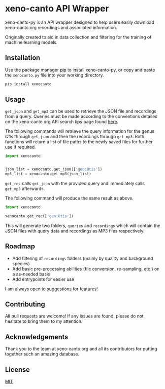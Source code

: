 # xeno-canto API Wrapper

xeno-canto-py is an API wrapper designed to help users easily download xeno-canto.org recordings and associated information.

Originally created to aid in data collection and filtering for the training of machine learning models.

## Installation

Use the package manager [pip](https://pip.pypa.io/en/stable/) to install xeno-canto-py, or copy and paste the ```xenocanto.py``` file into your working directory.

```bash
pip install xenocanto
```

## Usage

```get_json``` and ```get_mp3``` can be used to retrieve the JSON file and recordings from a query. Queries must be made according to the conventions detailed on the xeno-canto.org API search tips page found [here](https://www.xeno-canto.org/help/search).

The following commands will retrieve the query information for the genus *Otis* through ```get_json``` and then the recordings through ```get_mp3```. Both functions will return a list of file paths to the newly saved files for further use if required.

```python
import xenocanto


json_list = xenocanto.get_json(['gen:Otis'])
mp3_list = xenocanto.get_mp3(json_list)
```

```get_rec``` calls ```get_json``` with the provided query and immediately  calls ```get_mp3``` afterwards.

The following command will produce the same result as above.

```python
import xenocanto

xenocanto.get_rec(['gen:Otis'])
```

This will generate two folders, ```queries``` and ```recordings``` which will contain the JSON files with query data and recordings as MP3 files respectively.

## Roadmap

* Add filtering of ```recordings``` folders (mainly by quality and background species)
* Add basic pre-processing abilities (file conversion, re-sampling, etc.) on a as-needed basis
* Add entrypoints for easier use

I am always open to suggestions for features!

## Contributing

All pull requests are welcome! If any issues are found, please do not hesitate to bring them to my attention.

## Acknowledgements

Thank you to the team at xeno-canto.org and all its contributors for putting together such an amazing database.

## License

[MIT](https://choosealicense.com/licenses/mit/)
